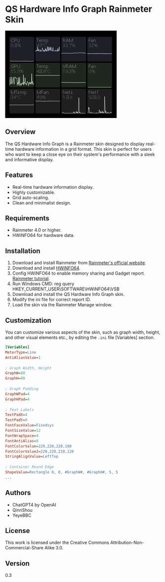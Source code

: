 # QS Hardware Info Graph Rainmeter Skin

![Rainmeter HardwareInfoGraph Screenshot](https://github.com/QinnShou/RM-HardwareInfoGraph/blob/main/screenshot)

## Overview
The QS Hardware Info Graph is a Rainmeter skin designed to display real-time hardware information in a grid format. This skin is perfect for users who want to keep a close eye on their system's performance with a sleek and informative display.

## Features
- Real-time hardware information display.
- Highly customizable.
- Grid auto-scaling.
- Clean and minimalist design.

## Requirements
- Rainmeter 4.0 or higher.
- HWiNFO64 for hardware data.

## Installation
1. Download and install Rainmeter from [Rainmeter's official website](https://www.rainmeter.net/).
2. Download and install [HWiNFO64](https://www.hwinfo.com/download/).
3. Config HWiNFO64 to enable memory sharing and Gadget report. [Rainmeter tutorial](https://docs.rainmeter.net/tips/hwinfo/).
5. Run Windows CMD: reg query HKEY_CURRENT_USER\SOFTWARE\HWiNFO64\VSB
7. Download and install the QS Hardware Info Graph skin.
8. Modify the ini file for correct report ID.
10. Load the skin via the Rainmeter Manage window.

## Customization
You can customize various aspects of the skin, such as graph width, height, and other visual elements etc., by editing the `.ini` file [Variables] section.

  ```ini
  [Variables]
  MeterType=Line
  AntiAliasValue=1
  
  ; Graph Width, Height
  GraphW=80
  GraphH=80
  
  ; Graph Padding
  GraphWPad=4
  GraphHPad=4
  
  ; Text Labels
  TextPadX=4
  TextPadY=0
  FontFaceValue=Fixedsys
  FontSizeValue=12
  FontWrapSpace=4
  FontAntiAlias=0
  FontColorValue=220,220,220,180
  FontColorValue2=220,220,220,120
  StringAlignValue=LeftTop

  ; Container Round Edge
  ShapeValue=Rectangle 0, 0, #GraphW#, #GraphH#, 5, 5
  ...
  ```

## Authors
- ChatGPT4 by OpenAI
- QinnShou
- YeyeBBC

## License
This work is licensed under the Creative Commons Attribution-Non-Commercial-Share Alike 3.0.

## Version
0.3
